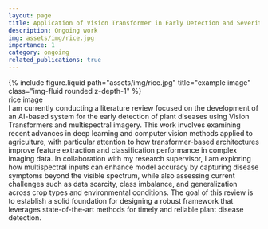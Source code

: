 ```yaml
---
layout: page
title: Application of Vision Transformer in Early Detection and Severity Estimation of Plant Diseases Using Hyperspectral and RGB Imagery
description: Ongoing work
img: assets/img/rice.jpg
importance: 1
category: ongoing
related_publications: true
---
```


<div class="row justify-content-sm-center">
    <div class="col-sm-8 mt-3 mt-md-0">
        {% include figure.liquid path="assets/img/rice.jpg" title="example image" class="img-fluid rounded z-depth-1" %}
    </div>
</div>
<div class="caption">
    rice image
</div>
I am currently conducting a literature review focused on the development of an AI-based system for the early detection of plant diseases using Vision Transformers and multispectral imagery. This work involves examining recent advances in deep learning and computer vision methods applied to agriculture, with particular attention to how transformer-based architectures improve feature extraction and classification performance in complex imaging data. In collaboration with my research supervisor, I am exploring how multispectral inputs can enhance model accuracy by capturing disease symptoms beyond the visible spectrum, while also assessing current challenges such as data scarcity, class imbalance, and generalization across crop types and environmental conditions. The goal of this review is to establish a solid foundation for designing a robust framework that leverages state-of-the-art methods for timely and reliable plant disease detection.


